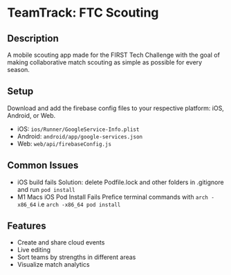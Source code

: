# TeamTrack: FTC Scouting

## Description

A mobile scouting app made for the FIRST Tech Challenge with the goal of making collaborative match scouting as simple as possible for every season.

## Setup

Download and add the firebase config files to your respective platform: iOS, Android, or Web.

- iOS: `ios/Runner/GoogleService-Info.plist`
- Android: `android/app/google-services.json`
- Web: `web/api/firebaseConfig.js`

## Common Issues

- iOS build fails
Solution: delete Podfile.lock and other folders in .gitignore and run `pod install`
- M1 Macs iOS Pod Install Fails
Prefice terminal commands with `arch -x86_64` i.e `arch -x86_64 pod install`

## Features

- Create and share cloud events
- Live editing
- Sort teams by strengths in different areas
- Visualize match analytics
